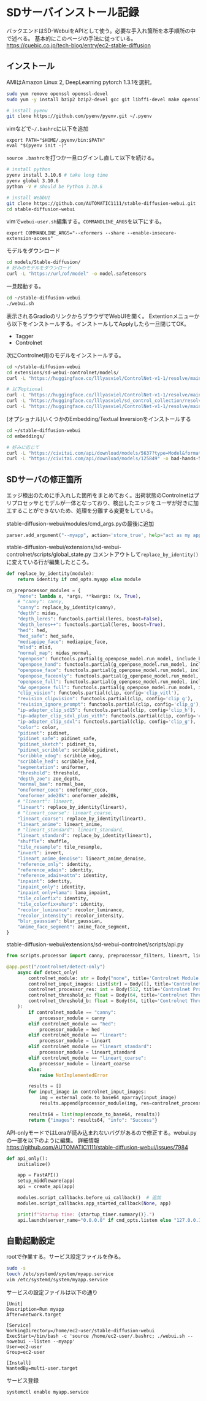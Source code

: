 # SDサーバインストール記録

バックエンドはSD-WebuiをAPIとして使う。必要な手入れ箇所を本手順所の中で述べる。
基本的にこのページの手法に従っている。<https://cuebic.co.jp/tech-blog/entry/ec2-stable-diffusion>

## インストール

AMIはAmazon Linux 2, DeepLearning pytorch 1.3.1を選択。

```sh
sudo yum remove openssl openssl-devel
sudo yum -y install bzip2 bzip2-devel gcc git libffi-devel make openssl11 openssl11-devel readline readline-devel sqlite sqlite-devel zlib-devel xz-devel

# install pyenv
git clone https://github.com/pyenv/pyenv.git ~/.pyenv
```

vimなどで`~/.bashrc`に以下を追加

```
export PATH="$HOME/.pyenv/bin:$PATH"
eval "$(pyenv init -)"
```

`source .bashrc`を打つか一旦ログインし直して以下を続ける。

```sh
# install python
pyenv install 3.10.6 # take long time
pyenv global 3.10.6
python -V # should be Python 3.10.6

# install WebbUI
git clone https://github.com/AUTOMATIC1111/stable-diffusion-webui.git
cd stable-diffusion-webui
```

vimで`webui-user.sh`編集する。`COMMANDLINE_ARGS`を以下にする。

```
export COMMANDLINE_ARGS="--xformers --share --enable-insecure-extension-access"
```

モデルをダウンロード

```sh
cd models/Stable-diffusion/
# 好みのモデルをダウンロード
curl -L "https://url/of/model" -o model.safetensors
```

一旦起動する。

```sh
cd ~/stable-diffusion-webui
./webui.sh
```

表示されるGradioのリンクからブラウザでWebUIを開く。
Extentionメニューから以下をインストールする。インストールしてApplyしたら一旦閉じてOK。

- Tagger
- Controlnet

次にControlnet用のモデルをインストールする。

```sh
cd ~/stable-diffusion-webui
cd extensions/sd-webui-controlnet/models/
curl -L "https://huggingface.co/lllyasviel/ControlNet-v1-1/resolve/main/control_v11p_sd15_lineart.pth?download=true" -o control_v11p_sd15_lineart.pth

# 以下optional
curl -L "https://huggingface.co/lllyasviel/ControlNet-v1-1/resolve/main/control_v11p_sd15_canny.pth?download=true" -o control_v11p_sd15_canny.pth
curl -L "https://huggingface.co/lllyasviel/sd_control_collection/resolve/main/ioclab_sd15_recolor.safetensors?download=true" -o ioclab_sd15_recolor.safetensors
curl -L "https://huggingface.co/lllyasviel/ControlNet-v1-1/resolve/main/control_v11p_sd15_openpose.pth?download=true" -o control_v11p_sd15_openpose.pth
```

(オプショナル)いくつかのEmbedding/Textual Inversionをインストールする

```sh
cd ~/stable-diffusion-webui
cd embeddings/

# 好みに応じて
curl -L "https://civitai.com/api/download/models/5637?type=Model&format=PickleTensor&size=full&fp=fp16" -o ng_deepnegative_v1_75t.pt
curl -L "https://civitai.com/api/download/models/125849" -o bad-hands-5.pt
```

## SDサーバの修正箇所

エッジ検出のために手入れした箇所をまとめておく。出荷状態のControlnetはプリプロセッサとモデルが一体となっており、検出したエッジをユーザが好きに加工することができないため、処理を分離する変更をしている。

stable-diffusion-webui/modules/cmd_args.pyの最後に追加

```python
parser.add_argument("--myapp", action='store_true', help="act as my app's backend API")
```

stable-diffusion-webui/extensions/sd-webui-controlnet/scripts/global_state.py
コメントアウトして`replace_by_identity()`に変えている行が編集したところ。

```python
def replace_by_identity(module):
    return identity if cmd_opts.myapp else module

cn_preprocessor_modules = {
    "none": lambda x, *args, **kwargs: (x, True),
    # "canny": canny,
    "canny": replace_by_identity(canny),
    "depth": midas,
    "depth_leres": functools.partial(leres, boost=False),
    "depth_leres++": functools.partial(leres, boost=True),
    "hed": hed,
    "hed_safe": hed_safe,
    "mediapipe_face": mediapipe_face,
    "mlsd": mlsd,
    "normal_map": midas_normal,
    "openpose": functools.partial(g_openpose_model.run_model, include_body=True, include_hand=False, include_face=False),
    "openpose_hand": functools.partial(g_openpose_model.run_model, include_body=True, include_hand=True, include_face=False),
    "openpose_face": functools.partial(g_openpose_model.run_model, include_body=True, include_hand=False, include_face=True),
    "openpose_faceonly": functools.partial(g_openpose_model.run_model, include_body=False, include_hand=False, include_face=True),
    "openpose_full": functools.partial(g_openpose_model.run_model, include_body=True, include_hand=True, include_face=True),
    "dw_openpose_full": functools.partial(g_openpose_model.run_model, include_body=True, include_hand=True, include_face=True, use_dw_pose=True),
    "clip_vision": functools.partial(clip, config='clip_vitl'),
    "revision_clipvision": functools.partial(clip, config='clip_g'),
    "revision_ignore_prompt": functools.partial(clip, config='clip_g'),
    "ip-adapter_clip_sd15": functools.partial(clip, config='clip_h'),
    "ip-adapter_clip_sdxl_plus_vith": functools.partial(clip, config='clip_h'),
    "ip-adapter_clip_sdxl": functools.partial(clip, config='clip_g'),
    "color": color,
    "pidinet": pidinet,
    "pidinet_safe": pidinet_safe,
    "pidinet_sketch": pidinet_ts,
    "pidinet_scribble": scribble_pidinet,
    "scribble_xdog": scribble_xdog,
    "scribble_hed": scribble_hed,
    "segmentation": uniformer,
    "threshold": threshold,
    "depth_zoe": zoe_depth,
    "normal_bae": normal_bae,
    "oneformer_coco": oneformer_coco,
    "oneformer_ade20k": oneformer_ade20k,
    # "lineart": lineart,
    "lineart": replace_by_identity(lineart),
    # "lineart_coarse": lineart_coarse,
    "lineart_coarse": replace_by_identity(lineart),
    "lineart_anime": lineart_anime,
    # "lineart_standard": lineart_standard,
    "lineart_standard": replace_by_identity(lineart),
    "shuffle": shuffle,
    "tile_resample": tile_resample,
    "invert": invert,
    "lineart_anime_denoise": lineart_anime_denoise,
    "reference_only": identity,
    "reference_adain": identity,
    "reference_adain+attn": identity,
    "inpaint": identity,
    "inpaint_only": identity,
    "inpaint_only+lama": lama_inpaint,
    "tile_colorfix": identity,
    "tile_colorfix+sharp": identity,
    "recolor_luminance": recolor_luminance,
    "recolor_intensity": recolor_intensity,
    "blur_gaussian": blur_gaussian,
    "anime_face_segment": anime_face_segment,
}
```

stable-diffusion-webui/extensions/sd-webui-controlnet/scripts/api.py

```python
from scripts.processor import canny, preprocessor_filters, lineart, lineart_coarse, lineart_standard

@app.post("/controlnet/detect-only")
    async def detect_only(
        controlnet_module: str = Body("none", title='Controlnet Module'),
        controlnet_input_images: List[str] = Body([], title='Controlnet Input Images'),
        controlnet_processor_res: int = Body(512, title='Controlnet Processor Resolution'),
        controlnet_threshold_a: float = Body(64, title='Controlnet Threshold a'),
        controlnet_threshold_b: float = Body(64, title='Controlnet Threshold b')
    ):
        if controlnet_module == "canny":
            processor_module = canny
        elif controlnet_module == "hed":
            processor_module = hed
        elif controlnet_module == "lineart":
            processor_module = lineart
        elif controlnet_module == "lineart_standard":
            processor_module = lineart_standard
        elif controlnet_module == "lineart_coarse":
            processor_module = lineart_coarse
        else:
            raise NotImplementedError

        results = []
        for input_image in controlnet_input_images:
            img = external_code.to_base64_nparray(input_image)
            results.append(processor_module(img, res=controlnet_processor_res, thr_a=controlnet_threshold_a, thr_b=controlnet_threshold_b)[0])

        results64 = list(map(encode_to_base64, results))
        return {"images": results64, "info": "Success"}
```

API-onlyモードではLoraが読み込まれないバグがあるので修正する。webui.pyの一部を以下のように編集。
詳細情報 <https://github.com/AUTOMATIC1111/stable-diffusion-webui/issues/7984>

```python
def api_only():
    initialize()

    app = FastAPI()
    setup_middleware(app)
    api = create_api(app)

    modules.script_callbacks.before_ui_callback()  # 追加
    modules.script_callbacks.app_started_callback(None, app)

    print(f"Startup time: {startup_timer.summary()}.")
    api.launch(server_name="0.0.0.0" if cmd_opts.listen else "127.0.0.1", port=cmd_opts.port if cmd_opts.port else 7861)
```

## 自動起動設定

rootで作業する。サービス設定ファイルを作る。

```sh
sudo -s
touch /etc/systemd/system/myapp.service
vim /etc/systemd/system/myapp.service
```

サービスの設定ファイルは以下の通り

```
[Unit]
Description=Run myapp
After=network.target

[Service]
WorkingDirectory=/home/ec2-user/stable-diffusion-webui
ExecStart=/bin/bash -c 'source /home/ec2-user/.bashrc; ./webui.sh --nowebui --listen --myapp'
User=ec2-user
Group=ec2-user

[Install]
WantedBy=multi-user.target
```

サービス登録

```sh
systemctl enable myapp.service
```
